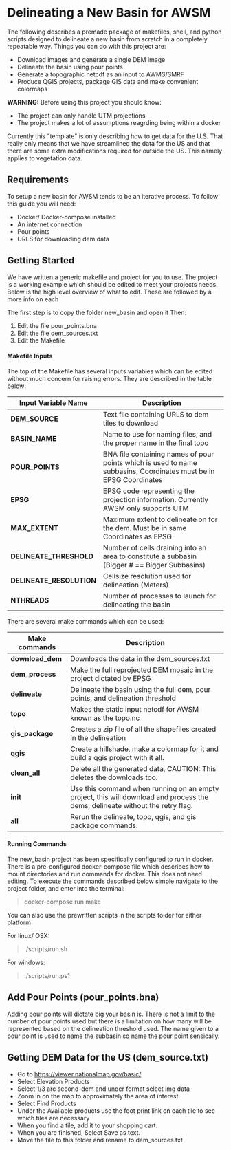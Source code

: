# Delineating a New Basin for AWSM
The following describes a premade package of makefiles, shell, and python
scripts designed to delineate a new basin from scratch in a completely
repeatable way. Things you can do with this project are:

  * Download images and generate a single DEM image
  * Delineate the basin using pour points
  * Generate a topographic netcdf as an input to AWMS/SMRF
  * Produce QGIS projects, package GIS data and make convenient colormaps

**WARNING:** Before using this project you should know:

  * The project can only handle UTM projections
  * The project makes a lot of assumptions reagrding being within a docker

Currently this "template" is only describing how to get data for the U.S. That
really only means that we have streamlined the data for the US and that
there are some extra modifications required for outside the US. This namely
applies to vegetation data.

## Requirements
To setup a new basin for AWSM tends to be an iterative process. To follow this
guide you will need:
  * Docker/ Docker-compose installed
  * An internet connection
  * Pour points
  * URLS for downloading dem data

## Getting Started
We have written a generic makefile and project for you to use. The project
is a working example which should be edited to meet your projects needs.
Below is the high level overview of what to edit. These are followed by a
more info on each

The first step is to copy the folder new_basin and open it Then:
1. Edit the file pour_points.bna
2. Edit the file dem_sources.txt
3. Edit the Makefile

#### Makefile Inputs
The top of the Makefile has several inputs variables which can be edited without
much concern for raising errors. They are described in the table below:

| Input Variable Name          |  Description                               |
|------------------------------|--------------------------------------------|
| **DEM_SOURCE**               |  Text file containing URLS to dem tiles to download
| **BASIN_NAME**               | Name to use for naming files, and the proper name in the final topo
| **POUR_POINTS**              | BNA file containing names of pour points which is used to name subbasins, Coordinates must be in EPSG Coordinates
| **EPSG**                     | EPSG code representing the projection information. Currently AWSM only supports UTM
| **MAX_EXTENT**               | Maximum extent to delineate on for the dem. Must be in same Coordinates as EPSG
| **DELINEATE_THRESHOLD**      | Number of cells draining into an area to constitute a subbasin (Bigger # == Bigger Subbasins)
| **DELINEATE_RESOLUTION**     | Cellsize resolution used for delineation (Meters)
| **NTHREADS**                 | Number of processes to launch for delineating the basin

There are several make commands which can be used:

| Make commands    | Description                                               |
|------------------|-----------------------------------------------------------|
| **download_dem** | Downloads the data in the dem_sources.txt
| **dem_process**  | Make the full reprojected DEM mosaic in the project dictated by EPSG
| **delineate**    | Delineate the basin using the full dem, pour points, and delineation threshold
| **topo**         | Makes the static input netcdf for AWSM known as the topo.nc
| **gis_package**  | Creates a zip file of all the shapefiles created in the delineation
| **qgis**         | Create a hillshade, make a colormap for it and build a qgis project with it all.
| **clean_all**    | Delete all the generated data, CAUTION: This deletes the downloads too.
| **init**         | Use this command when running on an empty project, this will download and process the dems, delineate without the retry flag.
| **all**          | Rerun the delineate, topo, qgis, and gis package commands.

#### Running Commands
The new_basin project has been specifically configured to run in docker.
There is a pre-configured docker-compose file which describes how to mount
directories and run commands for docker. This does not need editing.
To execute the commands described below simple navigate to the project folder,
and enter into the terminal:

> docker-compose run make <command>

You can also use the prewritten scripts in the scripts folder for either platform

For linux/ OSX:
> ./scripts/run.sh <command>

For windows:
> ./scripts/run.ps1 <command>


## Add Pour Points (pour_points.bna)
Adding pour points will dictate big your basin is. There is not a limit to the
number of pour points used but there is a limitation on how many will be
represented based on the delineation threshold used. The name given to a pour
point is used to name the subbasin so name the pour point sensically.

## Getting DEM Data for the US (dem_source.txt)
* Go to https://viewer.nationalmap.gov/basic/
* Select Elevation Products
* Select 1/3 arc second-dem and under format select img data
* Zoom in on the map to approximately the area of interest.
* Select Find Products
* Under the Available products use the foot print link on each tile to see which tiles are necessary
* When you find a tile, add it to your shopping cart.
* When you are finished, Select Save as text.
* Move the file to this folder and rename to dem_sources.txt
